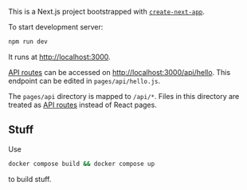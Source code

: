 This is a Next.js project bootstrapped with [`create-next-app`](https://github.com/vercel/next.js/tree/canary/packages/create-next-app).

To start development server:

```bash
npm run dev
```

It runs at [http://localhost:3000](http://localhost:3000).

[API routes](https://nextjs.org/docs/api-routes/introduction) can be accessed on [http://localhost:3000/api/hello](http://localhost:3000/api/hello). This endpoint can be edited in `pages/api/hello.js`.

The `pages/api` directory is mapped to `/api/*`. Files in this directory are treated as [API routes](https://nextjs.org/docs/api-routes/introduction) instead of React pages.

## Stuff

Use 

```bash
docker compose build && docker compose up
```

to build stuff.


